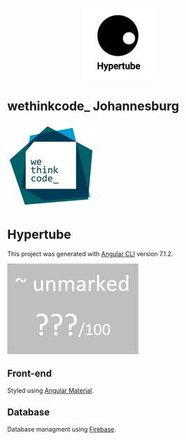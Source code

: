 <p align="center">
  <img src="resources/004.gif"/>
</p>

# wethinkcode_ Johannesburg

![wethinkcode_ logo](resources/wtc.gif)

# Hypertube

This project was generated with [Angular CLI](https://github.com/angular/angular-cli) version 7.1.2.

![final mark](resources/Hypertube-finalmark.png)

## Front-end

Styled using [Angular Material](https://material.angular.io/).

## Database

Database managment using [Firebase](https://firebase.google.com/).

